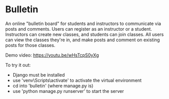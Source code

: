 # Bulletin

An online "bulletin board" for students and instructors to communicate via posts and comments.
Users can register as an instructor or a student. Instructors can create new classes, and students can join classes. All users can view the classes they're in, and make posts and comment on existing posts for those classes.

Demo video: https://youtu.be/wHsTcpS0yXg

To try it out:
- Django must be installed
- use 'venv\Scripts\activate' to activate the virtual environment
- cd into 'bulletin' (where manage.py is)
- use 'python manage.py runserver' to start the server
